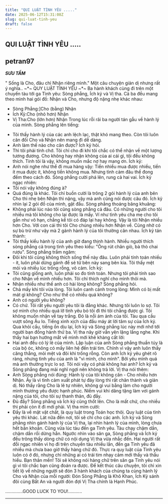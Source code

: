 ```yaml
---
title: "QUI LUẬT TÌNH YÊU ....."
date: 2025-06-12T15:31:08Z
slug: qui-luat-tinh-yeu
draft: false
---
```


## QUI LUẬT TÌNH YÊU .....

## petran97

***SƯU TẦM***
 
" Sống là Cho, đâu chỉ Nhận riêng mình." Một câu chuyện giản dị nhưng rất ý nghĩa..
~*~ QUY LUẬT TÌNH YÊU ~*~
Ba hành khách cùng đi trên một chuyến tàu tới ga Tình yêu: Sòng phẳng, Ích kỷ và Vị tha. Cả ba đều mang theo mình hai gói đồ: Nhận và Cho, nhưng độ nặng nhẹ khác nhau:
* Sòng Phẳng:]Cho (bằng) Nhận
* Ích Kỷ:Cho (nhỏ hơn) Nhận
* Vị Tha:Cho (lớn hơn) Nhận
Trong lúc rỗi rãi ba người tán gẫu về hành lý của mình. Sòng phẳng lên tiếng:
- Tôi thấy hành lý của các anh lệch lạc, thật khó mang theo. Còn tôi luôn cân đối Cho và Nhận nên mang đi dễ dàng.
- Anh làm thế nào cho cân được? Ích kỷ hỏi.
- Thì tôi phải tính chớ. Tôi chỉ cho đi khi tôi chắc có thể nhận về một lượng tương đương. Cho không hay nhận không của ai cái gì, tôi đều không thích. Tính tôi là vậy, không muốn mắc nợ hay mang ơn.
Ích kỷ:
- Anh nói nghe như thể đi mua hàng vậy: Tiền nhiều mua được nhiều, tiền ít mua được ít, không tiền không mua. Nhưng tình cảm đâu thể đong đếm theo cách đó.
Sòng phẳng cười phá lên, rung cả hai vai. Ích kỷ ngạc nhiên:
- Tôi nói vậy không đúng à?
- Quá đúng là khác. Tôi chỉ buồn cười là trông 2 gói hành lý của anh bên Cho thì nhẹ bên
Nhận thì nặng, vậy mà anh cũng nói được câu đó.
Ích kỷ nhìn lại 2 gói đồ của mình, gật đầu. Sòng phẳng thoáng bâng khuâng:
- Không phải lúc nào tôi cũng sòng phẳng cả đâu. Có những người cho tôi nhiều mà tôi không cho lại được là mấy. Ví như tình yêu cha mẹ cho tôi gần như vô hạn, chẳng kể tôi có đáp lại hay không. Vậy là tôi Nhận nhiều hơn Cho. Với con cái thì tôi Cho chúng nhiều hơn Nhận về. Cũng nhờ có sự bù trừ như vậy mà 2 gánh hành lý của tôi thường cân nhau.
Ích kỷ tán thành:
- Tôi thấy kiểu hành lý của anh giờ đang thịnh hành. Nhiều người thích sòng phẳng cả trong tình yêu theo kiểu: "Ông rút chân giò, bà thò chai rượu".
Sòng phẳng trầm ngâm:
- Đôi khi tôi cũng không thích sống thế này đâu. Luôn phải tính toán nhiều - ít, luôn phải dừng gánh để sẻ từ bên này sang bên kia. Tôi thấy mệt mỏi và nhiều lúc trống rỗng, vô cảm.
Ích kỷ:
- Tôi cũng giống anh, luôn phải so đo tính toán. Nhưng tôi phải tính sao cho Nhận về mình nhiều hơn. Tôi chỉ thích nghĩ cho mình thôi mà.
- Nhận nhiều như thế anh có hài lòng không? Sòng phẳng hỏi.
- Chả mấy khi tôi vừa lòng. Tôi luôn canh cánh trong lòng: Mình có bị mất mát gì không? Cho như thế có nhiều quá không?
- Anh có người yêu không?
- Có chứ. Tôi rất yêu người yêu tôi là đằng khác. Nhưng tôi luôn lo sợ. Tôi sợ mình cho nhiều quá lỡ tình yêu bỏ tôi đi thì tôi chẳng được gì. Tôi không muốn nhận về tay trắng. Đó là nỗi ám ảnh của tôi.
Tàu qua cầu vượt sông Âu Io. Tiếng xình xịch của đầu máy át lời tâm sự của Ích kỷ. Qua khỏi cầu, tiếng ồn dịu lại, Ích kỷ và Sòng phẳng lúc này mới nhớ tới người bạn đồng hành thứ ba. Vị tha nãy giờ vẫn yên lặng lắng nghe. Khi thấy hai bạn hướng mắt về mình mới khẽ khàng cất lời:
- Hai anh đều có lý lẽ của mình. Lập luận của anh Sòng phẳng thuần túy là của bộ óc, không có mấy liên hệ đến trái tim. Chính vì vậy anh luôn thấy căng thẳng, mỏi mệt và đôi khi trống rỗng. Còn anh Ích kỷ yêu ghét rõ ràng, nhưng tình yêu của anh là "vì mình, cho mình". Bởi yêu mình quá mà anh thường trực lo sợ. Tôi nói vậy có phải không hai anh?
Ích kỷ và Sòng phẳng đang mải nghĩ ngợi nên không trả lời. Vị tha nói thêm:
- Anh Sòng phẳng nói đúng: Hành lý của tôi không cân - Cho nhiều hơn Nhận. Ấy là vì tình cảm xuất phát tự đáy lòng thì rất chân thành và giản dị. Nó thấy rằng Cho là lẽ tự nhiên, không gì vui bằng làm cho người mình thương yêu được hạnh phúc. Niềm vui khi dâng tặng làm vơi gánh nặng của tôi, cho tôi sự thanh thản, đủ đầy.
- Đủ đầy? Sòng phẳng và Ích kỷ cũng thốt lên. Cho là mất chứ, cho nhiều thì phải còn ít đi mới phải.
Vị tha mỉm cười:
- Đấy là về mặt vật chất, là quy luật trong Toán học thôi. Quy luật của tình yêu thì khác.
Lát nữa đến nơi, tôi sẽ chỉ cho các anh.
Ích kỷ và Sòng phẳng nhìn gánh hành lý của Vị tha, lại nhìn hành lý của mình, lòng chưa hết băn khoăn. Cũng vừa lúc tàu đến ga Tình yêu. Tàu chạy chậm dần, chậm dần rồi dừng hẳn.
Ngước nhìn vào sân ga, Sòng phẳng và Ích kỷ đều trông thấy dòng chữ có nội dung Vị tha vừa nhắc đến. Hai người rất đỗi ngạc nhiên vì họ đi trên chuyến tàu nhiều lần, đến ga Tình yêu đã nhiều mà chưa bao giờ thấy hàng chữ đó. Thực ra quy luật của Tình yêu luôn có ở đó, nhưng chỉ những ai có trái tim nhạy cảm mới thấy và thấu hiểu.
Bạn thân mến! Tôi sẽ không nói hàng chữ trên sân ga Tình yêu nói gì vì tôi chắc bạn cũng đoán ra được. Để kết thúc câu chuyện, tôi chỉ xin tiết lộ về những người sẽ đón 3 hành khách của chúng ta cùng hành lý Cho và Nhận của mỗi người: Đón Sòng Phẳng là Khô Khan, Ích Kỷ sánh đôi cùng Bất An và người đón đợi Vị Tha chính là Hạnh Phúc.
 
..............GOOD LUCK TO YOU!...........
* * *